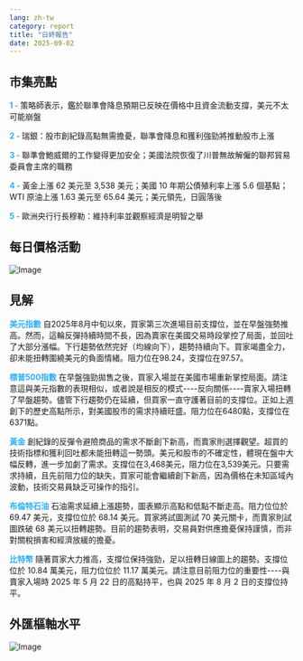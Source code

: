 ```yaml
---
lang: zh-tw
category: report
title: "日終報告"
date: 2025-09-02
---
```



<h2>市集亮點</h2>
<strong style="color: #2caef7;">1 - </strong> 策略師表示，鑑於聯準會降息預期已反映在價格中且資金流動支撐，美元不太可能崩盤

<strong style="color: #2caef7;">2 - </strong> 瑞銀：股市創紀錄高點無需擔憂，聯準會降息和獲利強勁將推動股市上漲

<strong style="color: #2caef7;">3 - </strong> 聯準會鮑威爾的工作變得更加安全；美國法院恢復了川普無故解僱的聯邦貿易委員會主席的職務

<strong style="color: #2caef7;">4 - </strong> 黃金上漲 62 美元至 3,538 美元；美國 10 年期公債殖利率上漲 5.6 個基點；WTI 原油上漲 1.63 美元至 65.64 美元；美元領先，日圓落後

<strong style="color: #2caef7;">5 - </strong> 歐洲央行行長穆勒：維持利率並觀察經濟是明智之舉



<h2>每日價格活動</h2>
<img src="https://markleighedu.github.io/img/Sep-2025/02-Sep-2025/price.jpg" alt="Image"/>

<h2>見解</h2>
<strong style="color: #2caef7;">美元指數</strong> 自2025年8月中旬以來，買家第三次進場目前支撐位，並在早盤強勢推高。然而，這輪反彈持續時間不長，因為賣家在美國交易時段掌控了局面，並回吐了大部分漲幅。下行趨勢依然完好（均線向下），趨勢持續向下。買家竭盡全力，卻未能扭轉圍繞美元的負面情緒。阻力位在98.24，支撐位在97.57。

<strong style="color: #2caef7;">標普500指數</strong> 在早盤強勁拋售之後，買家入場並在美國市場重新掌控局面。請注意這與美元指數的表現相似，或者說是相反的模式----反向關係----賣家入場扭轉了早盤趨勢。儘管下行趨勢仍在延續，但買家一直守護著目前的支撐位。正如上週創下的歷史高點所示，對美國股市的需求持續旺盛。阻力位在6480點，支撐位在6371點。

<strong style="color: #2caef7;">黃金</strong> 創紀錄的反彈令避險商品的需求不斷創下新高，而賣家則選擇觀望。超買的技術指標和獲利回吐都未能扭轉這一勢頭。美元和股市的不確定性，體現在盤中大幅反轉，進一步加劇了需求。支撐位在3,468美元，阻力位在3,539美元。只要需求持續，且先前阻力位的缺失，買家可能會繼續創下新高，因為價格在未知區域內波動，技術交易員缺乏可操作的指引。

<strong style="color: #2caef7;">布倫特石油</strong> 石油需求延續上漲趨勢，圖表顯示高點和低點不斷走高。阻力位位於 69.47 美元，支撐位位於 68.14 美元。買家將試圖測試 70 美元關卡，而賣家則試圖跌破 68 美元以扭轉趨勢。目前的趨勢表明，交易員對供應擔憂保持謹慎，而非對關稅損害和經濟放緩的擔憂。

<strong style="color: #2caef7;">比特幣</strong> 隨著買家大力推高，支撐位保持強勁，足以扭轉日線圖上的趨勢。支撐位位於 10.84 萬美元，阻力位位於 11.17 萬美元。請注意目前阻力位的重要性----與賣家入場時 2025 年 5 月 22 日的高點持平，也與 2025 年 8 月 2 日的支撐位持平。



<h2>外匯樞軸水平</h2>
<img src="https://markleighedu.github.io/img/Sep-2025/02-Sep-2025/pivot.jpg" alt="Image"/>